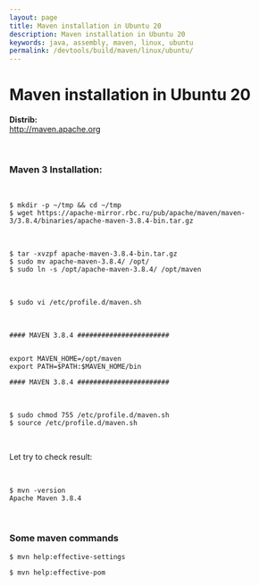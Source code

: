 ```yaml
---
layout: page
title: Maven installation in Ubuntu 20
description: Maven installation in Ubuntu 20
keywords: java, assembly, maven, linux, ubuntu
permalink: /devtools/build/maven/linux/ubuntu/
---
```


# Maven installation in Ubuntu 20

<strong>Distrib:</strong><br/>
http://maven.apache.org

<br/>

### Maven 3 Installation:

<br/>

    $ mkdir -p ~/tmp && cd ~/tmp
    $ wget https://apache-mirror.rbc.ru/pub/apache/maven/maven-3/3.8.4/binaries/apache-maven-3.8.4-bin.tar.gz

<br/>

    $ tar -xvzpf apache-maven-3.8.4-bin.tar.gz
    $ sudo mv apache-maven-3.8.4/ /opt/
    $ sudo ln -s /opt/apache-maven-3.8.4/ /opt/maven

<br/>

    $ sudo vi /etc/profile.d/maven.sh

<br/>

```
#### MAVEN 3.8.4 #######################


export MAVEN_HOME=/opt/maven
export PATH=$PATH:$MAVEN_HOME/bin

#### MAVEN 3.8.4 #######################
```

<br/>

```
$ sudo chmod 755 /etc/profile.d/maven.sh
$ source /etc/profile.d/maven.sh
```

<br/>

Let try to check result:

<br/>

    $ mvn -version
    Apache Maven 3.8.4

<br/>

### Some maven commands

    $ mvn help:effective-settings

    $ mvn help:effective-pom

<!--

    $ mvn clean install

-->
